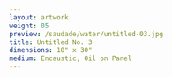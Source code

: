 ```yaml
---
layout: artwork
weight: 05
preview: /saudade/water/untitled-03.jpg
title: Untitled No. 3
dimensions: 10" x 30"
medium: Encaustic, Oil on Panel
---
```

